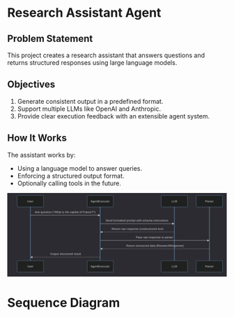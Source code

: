 # Research Assistant Agent

## Problem Statement
This project creates a research assistant that answers questions and returns structured responses using large language models.

## Objectives
1. Generate consistent output in a predefined format.
2. Support multiple LLMs like OpenAI and Anthropic.
3. Provide clear execution feedback with an extensible agent system.

## How It Works

The assistant works by:
- Using a language model to answer queries.
- Enforcing a structured output format.
- Optionally calling tools in the future.


![Sequence Diagrams](image-1.png)
# Sequence Diagram

